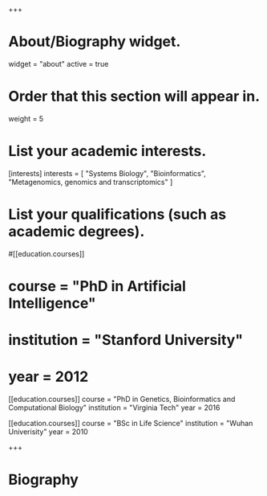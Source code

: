 +++
# About/Biography widget.
widget = "about"
active = true

# Order that this section will appear in.
weight = 5

# List your academic interests.
[interests]
  interests = [
    "Systems Biology",
    "Bioinformatics",
    "Metagenomics, genomics and transcriptomics"
  ]

# List your qualifications (such as academic degrees).
#[[education.courses]]
#  course = "PhD in Artificial Intelligence"
#  institution = "Stanford University"
#  year = 2012

[[education.courses]]
  course = "PhD in Genetics, Bioinformatics and Computational Biology"
  institution = "Virginia Tech"
  year = 2016

[[education.courses]]
  course = "BSc in Life Science"
  institution = "Wuhan Univerisity"
  year =  2010
 
+++

# Biography

